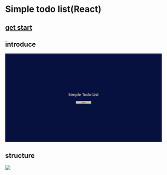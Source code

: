 # Simple todo list(React)
## [get start](https://test-36fea.firebaseapp.com)

## introduce
![](https://github.com/henry5720/todo-list/blob/develop/src/imgs/introduce.gif)

## structure
![](https://i.imgur.com/v7rFVLl.png)

